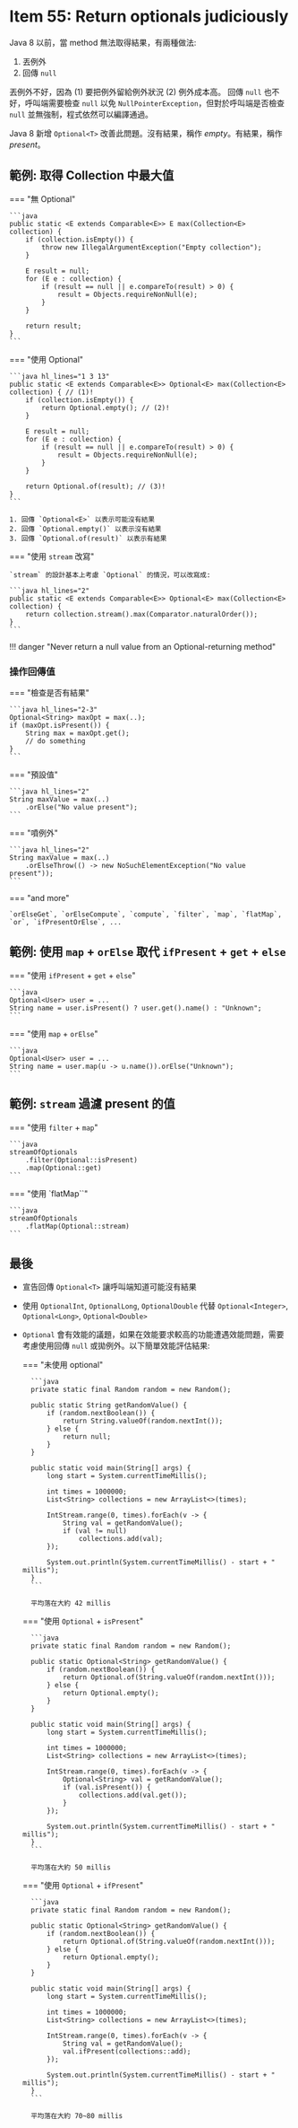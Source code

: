 # Item 55: Return optionals judiciously

Java 8 以前，當 method 無法取得結果，有兩種做法:

1. 丟例外
2. 回傳 `null`

丟例外不好，因為 (1) 要把例外留給例外狀況 (2) 例外成本高。 回傳 `null` 也不好，呼叫端需要檢查 `null` 以免 `NullPointerException`，但對於呼叫端是否檢查 `null` 並無強制，程式依然可以編譯通過。

Java 8 新增 `Optional<T>` 改善此問題。沒有結果，稱作 _empty_。有結果，稱作 _present_。

## 範例: 取得 Collection 中最大值

=== "無 Optional"

    ```java
    public static <E extends Comparable<E>> E max(Collection<E> collection) {
        if (collection.isEmpty()) {
            throw new IllegalArgumentException("Empty collection");
        }

        E result = null;
        for (E e : collection) {
            if (result == null || e.compareTo(result) > 0) {
                result = Objects.requireNonNull(e);
            }
        }

        return result;
    }
    ```

=== "使用 Optional"

    ```java hl_lines="1 3 13"
    public static <E extends Comparable<E>> Optional<E> max(Collection<E> collection) { // (1)!
        if (collection.isEmpty()) {
            return Optional.empty(); // (2)!
        }

        E result = null;
        for (E e : collection) {
            if (result == null || e.compareTo(result) > 0) {
                result = Objects.requireNonNull(e);
            }
        }

        return Optional.of(result); // (3)!
    }
    ```

    1. 回傳 `Optional<E>` 以表示可能沒有結果
    2. 回傳 `Optional.empty()` 以表示沒有結果
    3. 回傳 `Optional.of(result)` 以表示有結果

=== "使用 `stream` 改寫"

    `stream` 的設計基本上考慮 `Optional` 的情況，可以改寫成:

    ```java hl_lines="2"
    public static <E extends Comparable<E>> Optional<E> max(Collection<E> collection) {
        return collection.stream().max(Comparator.naturalOrder());
    }
    ```

!!! danger "Never return a null value from an Optional-returning method"

### 操作回傳值

=== "檢查是否有結果"

    ```java hl_lines="2-3"
    Optional<String> maxOpt = max(..);
    if (maxOpt.isPresent()) {
        String max = maxOpt.get();
        // do something
    }
    ```

=== "預設值"

    ```java hl_lines="2"
    String maxValue = max(..)
        .orElse("No value present");
    ```

=== "噴例外"

    ```java hl_lines="2"
    String maxValue = max(..)
        .orElseThrow(() -> new NoSuchElementException("No value present"));
    ```

=== "and more"

    `orElseGet`, `orElseCompute`, `compute`, `filter`, `map`, `flatMap`, `or`, `ifPresentOrElse`, ...

## 範例: 使用 `map` + `orElse` 取代 `ifPresent` + `get` + `else`

=== "使用 `ifPresent` + `get` + `else`"

    ```java
    Optional<User> user = ...
    String name = user.isPresent() ? user.get().name() : "Unknown";
    ```

=== "使用 `map` + `orElse`"

    ```java
    Optional<User> user = ...
    String name = user.map(u -> u.name()).orElse("Unknown");
    ```

## 範例: `stream` 過濾 present 的值

=== "使用 `filter` + `map`"

    ```java
    streamOfOptionals
        .filter(Optional::isPresent)
        .map(Optional::get)
    ```

=== "使用 `flatMap``"

    ```java
    streamOfOptionals
        .flatMap(Optional::stream)
    ```

## 最後

- 宣告回傳 `Optional<T>` 讓呼叫端知道可能沒有結果
- 使用 `OptionalInt`, `OptionalLong`, `OptionalDouble` 代替 `Optional<Integer>`, `Optional<Long>`, `Optional<Double>`
- `Optional` 會有效能的議題，如果在效能要求較高的功能遭遇效能問題，需要考慮使用回傳 `null` 或拋例外。以下簡單效能評估結果:

    === "未使用 optional" 

        ```java
        private static final Random random = new Random();

        public static String getRandomValue() {
            if (random.nextBoolean()) {
                return String.valueOf(random.nextInt());
            } else {
                return null;
            }
        }

        public static void main(String[] args) {
            long start = System.currentTimeMillis();

            int times = 1000000;
            List<String> collections = new ArrayList<>(times);

            IntStream.range(0, times).forEach(v -> {
                String val = getRandomValue();
                if (val != null)
                    collections.add(val);
            });

            System.out.println(System.currentTimeMillis() - start + " millis");
        }
        ```

        平均落在大約 42 millis

    === "使用 `Optional` + `isPresent`"

        ```java
        private static final Random random = new Random();

        public static Optional<String> getRandomValue() {
            if (random.nextBoolean()) {
                return Optional.of(String.valueOf(random.nextInt()));
            } else {
                return Optional.empty();
            }
        }

        public static void main(String[] args) {
            long start = System.currentTimeMillis();

            int times = 1000000;
            List<String> collections = new ArrayList<>(times);

            IntStream.range(0, times).forEach(v -> {
                Optional<String> val = getRandomValue();
                if (val.isPresent()) {
                    collections.add(val.get());
                }
            });

            System.out.println(System.currentTimeMillis() - start + " millis");
        }
        ```

        平均落在大約 50 millis

    === "使用 `Optional` + `ifPresent`"

        ```java
        private static final Random random = new Random();

        public static Optional<String> getRandomValue() {
            if (random.nextBoolean()) {
                return Optional.of(String.valueOf(random.nextInt()));
            } else {
                return Optional.empty();
            }
        }

        public static void main(String[] args) {
            long start = System.currentTimeMillis();

            int times = 1000000;
            List<String> collections = new ArrayList<>(times);

            IntStream.range(0, times).forEach(v -> {
                String val = getRandomValue();
                val.ifPresent(collections::add);
            });

            System.out.println(System.currentTimeMillis() - start + " millis");
        }
        ```

        平均落在大約 70~80 millis

